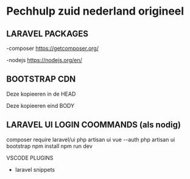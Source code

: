 <h1> Pechhulp zuid nederland origineel </h1>

<h2> LARAVEL PACKAGES </h2>

-composer
https://getcomposer.org/

-nodejs
https://nodejs.org/en/

<h2> BOOTSTRAP CDN </h2>

<p>Deze kopieeren in de HEAD</p>
<code><link href="https://cdn.jsdelivr.net/npm/bootstrap@5.2.0-beta1/dist/css/bootstrap.min.css" rel="stylesheet" integrity="sha384-0evHe/X+R7YkIZDRvuzKMRqM+OrBnVFBL6DOitfPri4tjfHxaWutUpFmBp4vmVor" crossorigin="anonymous"></code>

<p>Deze kopieeren eind BODY</p>
<code><script src="https://cdn.jsdelivr.net/npm/bootstrap@5.2.0-beta1/dist/js/bootstrap.bundle.min.js" integrity="sha384-pprn3073KE6tl6bjs2QrFaJGz5/SUsLqktiwsUTF55Jfv3qYSDhgCecCxMW52nD2" crossorigin="anonymous"></script></code>


<h2> LARAVEL UI LOGIN COOMMANDS (als nodig)</h2>

composer require laravel/ui
php artisan ui vue --auth
php artisan ui bootstrap
npm install
npm run dev

VSCODE PLUGINS
 - laravel snippets

